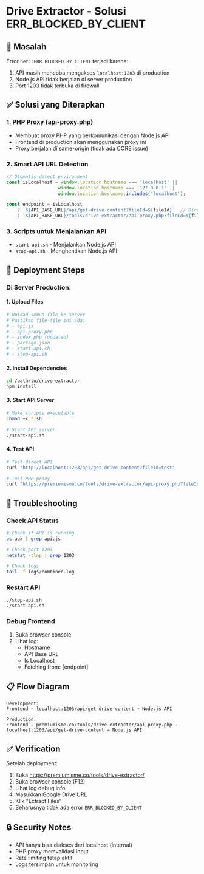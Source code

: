 # Drive Extractor - Solusi ERR_BLOCKED_BY_CLIENT

## 🚨 Masalah
Error `net::ERR_BLOCKED_BY_CLIENT` terjadi karena:
1. API masih mencoba mengakses `localhost:1203` di production
2. Node.js API tidak berjalan di server production
3. Port 1203 tidak terbuka di firewall

## ✅ Solusi yang Diterapkan

### 1. **PHP Proxy (api-proxy.php)**
- Membuat proxy PHP yang berkomunikasi dengan Node.js API
- Frontend di production akan menggunakan proxy ini
- Proxy berjalan di same-origin (tidak ada CORS issue)

### 2. **Smart API URL Detection**
```javascript
// Otomatis detect environment
const isLocalhost = window.location.hostname === 'localhost' || 
                   window.location.hostname === '127.0.0.1' ||
                   window.location.hostname.includes('localhost');

const endpoint = isLocalhost 
    ? `${API_BASE_URL}/api/get-drive-content?fileId=${fileId}`  // Direct to Node.js
    : `${API_BASE_URL}/tools/drive-extractor/api-proxy.php?fileId=${fileId}`;  // PHP Proxy
```

### 3. **Scripts untuk Menjalankan API**
- `start-api.sh` - Menjalankan Node.js API
- `stop-api.sh` - Menghentikan Node.js API

## 🚀 Deployment Steps

### **Di Server Production:**

#### 1. Upload Files
```bash
# Upload semua file ke server
# Pastikan file-file ini ada:
# - api.js
# - api-proxy.php
# - index.php (updated)
# - package.json
# - start-api.sh
# - stop-api.sh
```

#### 2. Install Dependencies
```bash
cd /path/to/drive-extractor
npm install
```

#### 3. Start API Server
```bash
# Make scripts executable
chmod +x *.sh

# Start API server
./start-api.sh
```

#### 4. Test API
```bash
# Test direct API
curl "http://localhost:1203/api/get-drive-content?fileId=test"

# Test PHP proxy
curl "https://premiumisme.co/tools/drive-extractor/api-proxy.php?fileId=test"
```

## 🔧 Troubleshooting

### Check API Status
```bash
# Check if API is running
ps aux | grep api.js

# Check port 1203
netstat -tlnp | grep 1203

# Check logs
tail -f logs/combined.log
```

### Restart API
```bash
./stop-api.sh
./start-api.sh
```

### Debug Frontend
1. Buka browser console
2. Lihat log:
   - Hostname
   - API Base URL
   - Is Localhost
   - Fetching from: [endpoint]

## 📋 Flow Diagram

```
Development:
Frontend → localhost:1203/api/get-drive-content → Node.js API

Production:
Frontend → premiumisme.co/tools/drive-extractor/api-proxy.php → localhost:1203/api/get-drive-content → Node.js API
```

## ✅ Verification

Setelah deployment:
1. Buka https://premiumisme.co/tools/drive-extractor/
2. Buka browser console (F12)
3. Lihat log debug info
4. Masukkan Google Drive URL
5. Klik "Extract Files"
6. Seharusnya tidak ada error `ERR_BLOCKED_BY_CLIENT`

## 🔒 Security Notes
- API hanya bisa diakses dari localhost (internal)
- PHP proxy memvalidasi input
- Rate limiting tetap aktif
- Logs tersimpan untuk monitoring


